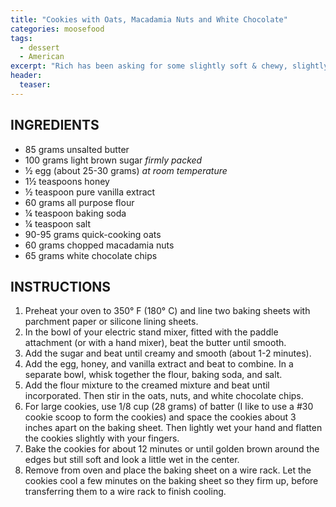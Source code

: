 ```yaml
---
title: "Cookies with Oats, Macadamia Nuts and White Chocolate"
categories: moosefood
tags: 
  - dessert
  - American
excerpt: "Rich has been asking for some slightly soft & chewy, slightly oaty cookies with macadamia nuts and white chocolate chips. We purchased some chopped macadamia nuts and organic white chocolate chunks from Nuts.com, and then I started looking for a recipe. This recipe is based on the [Oatmeal Cookie](https://www.joyofbaking.com/OatmealCookies.html) recipe at JoyofBaking.com. I halved the original recipe, added a little less oats and a little more flour, and skipped the cinnamon and dried fruit. I used seagrape honey, but that's very hard to find outside of Florida—any dark, caramelly honey should work well. These were a hit!"
header:
  teaser: 
---
```


## INGREDIENTS
* 85 grams unsalted butter
* 100 grams light brown sugar _firmly packed_
* ½ egg (about 25-30 grams) _at room temperature_
* 1½ teaspoons honey
* ½ teaspoon pure vanilla extract
* 60 grams all purpose flour
* ¼ teaspoon baking soda
* ¼ teaspoon salt
* 90-95 grams quick-cooking oats
* 60 grams chopped macadamia nuts
* 65 grams white chocolate chips


## INSTRUCTIONS
1. Preheat your oven to 350° F (180° C) and line two baking sheets with parchment paper or silicone lining sheets. 
2. In the bowl of your electric stand mixer, fitted with the paddle attachment (or with a hand mixer), beat the butter until smooth. 
3. Add the sugar and beat until creamy and smooth (about 1-2 minutes). 
4. Add the egg, honey, and vanilla extract and beat to combine. In a separate bowl, whisk together the flour, baking soda, and salt. 
5. Add the flour mixture to the creamed mixture and beat until incorporated. Then stir in the oats, nuts, and white chocolate chips. 
6. For large cookies, use 1/8 cup (28 grams) of batter (I like to use a #30 cookie scoop to form the cookies) and space the cookies about 3 inches apart on the baking sheet. Then lightly wet your hand and flatten the cookies slightly with your fingers. 
7. Bake the cookies for about 12 minutes or until golden brown around the edges but still soft and look a little wet in the center. 
8. Remove from oven and place the baking sheet on a wire rack. Let the cookies cool a few minutes on the baking sheet so they firm up, before transferring them to a wire rack to finish cooling.
